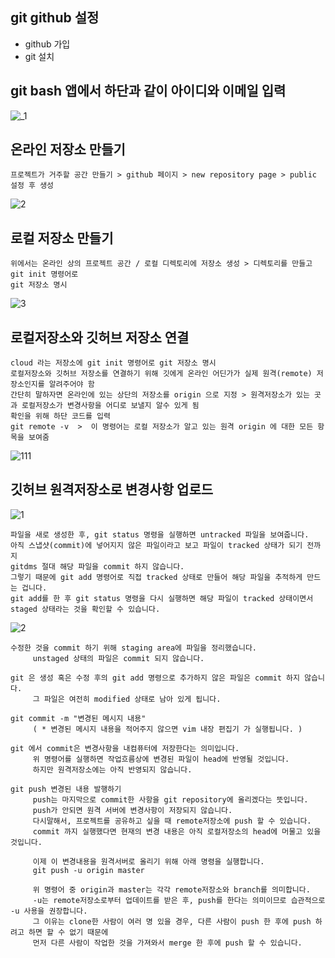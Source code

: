 ## git github 설정
* github 가입
* git 설치 


## git bash 앱에서 하단과 같이 아이디와 이메일 입력 
![_1](https://user-images.githubusercontent.com/13567708/41658854-ac31240e-74d2-11e8-8f19-302f307055cb.png)



## 온라인 저장소 만들기
~~~
프로젝트가 거주할 공간 만들기 > github 페이지 > new repository page > public 설정 후 생성
~~~
![2](https://user-images.githubusercontent.com/13567708/41658858-adeb303c-74d2-11e8-83a0-96862542e9a3.png)



## 로컬 저장소 만들기
~~~
위에서는 온라인 상의 프로젝트 공간 / 로컬 디렉토리에 저장소 생성 > 디렉토리를 만들고 git init 명령어로
git 저장소 명시
~~~    
    
![3](https://user-images.githubusercontent.com/13567708/41658861-b02dc490-74d2-11e8-8a1a-1aff98d5ace7.png)


## 로컬저장소와 깃허브 저장소 연결
~~~
cloud 라는 저장소에 git init 명령어로 git 저장소 명시
로컬저장소와 깃허브 저장소를 연결하기 위해 깃에게 온라인 어딘가가 실제 원격(remote) 저장소인지를 알려주어야 함
간단히 말하자면 온라인에 있는 상단의 저장소를 origin 으로 지정 > 원격저장소가 있는 곳과 로컬저장소가 변경사항을 어디로 보낼지 알수 있게 됨
확인을 위해 하단 코드를 입력
git remote -v  >  이 명령어는 로컬 저장소가 알고 있는 원격 origin 에 대한 모든 항목을 보여줌
~~~
      
![111](https://user-images.githubusercontent.com/13567708/41658991-0ab6616a-74d3-11e8-9eba-ccfbf01a4038.png)


## 깃허브 원격저장소로 변경사항 업로드 

![1](https://user-images.githubusercontent.com/13567708/41658992-0ae4c28a-74d3-11e8-8e3a-d2fdf0460474.png)
~~~
파일을 새로 생성한 후, git status 명령을 실행하면 untracked 파일을 보여줍니다. 
아직 스냅샷(commit)에 넣어지지 않은 파일이라고 보고 파일이 tracked 상태가 되기 전까지 
gitdms 절대 해당 파일을 commit 하지 않습니다.  
그렇기 때문에 git add 명령어로 직접 tracked 상태로 만들어 해당 파일을 추적하게 만드는 겁니다. 
git add를 한 후 git status 명령을 다시 실행하면 해당 파일이 tracked 상태이면서 staged 상태라는 것을 확인할 수 있습니다.
~~~
      
      
![2](https://user-images.githubusercontent.com/13567708/41658993-0b14311e-74d3-11e8-9ba5-95dac6c10c77.png)

~~~
수정한 것을 commit 하기 위해 staging area에 파일을 정리했습니다. 
     unstaged 상태의 파일은 commit 되지 않습니다.  

git 은 생성 혹은 수정 후의 git add 명령으로 추가하지 않은 파일은 commit 하지 않습니다. 
     그 파일은 여전히 modified 상태로 남아 있게 됩니다. 

git commit -m "변경된 메시지 내용" 
     ( * 변경된 메시지 내용을 적어주지 않으면 vim 내장 편집기 가 실행됩니다. )  

git 에서 commit은 변경사항을 내컴퓨터에 저장한다는 의미입니다. 
     위 명령어를 실행하면 작업흐름상에 변경된 파일이 head에 반영될 것입니다. 
     하지만 원격저장소에는 아직 반영되지 않습니다.  

git push 변경된 내용 발행하기 
     push는 마지막으로 commit한 사항을 git repository에 올리겠다는 뜻입니다. 
     push가 안되면 원격 서버에 변경사항이 저장되지 않습니다. 
     다시말해서, 프로젝트를 공유하고 싶을 때 remote저장소에 push 할 수 있습니다. 
     commit 까지 실행했다면 현재의 변경 내용은 아직 로컬저장소의 head에 머물고 있을 것입니다. 

     이제 이 변경내용을 원격서버로 올리기 위해 아래 명령을 실행합니다.  
     git push -u origin master 

     위 명령어 중 origin과 master는 각각 remote저장소와 branch를 의미합니다.  
     -u는 remote저장소로부터 업데이트를 받은 후, push를 한다는 의미이므로 습관적으로 -u 사용을 권장합니다. 
     그 이유는 clone한 사람이 여러 명 있을 경우, 다른 사람이 push 한 후에 push 하려고 하면 할 수 없기 때문에 
     먼저 다른 사람이 작업한 것을 가져와서 merge 한 후에 push 할 수 있습니다.
~~~

